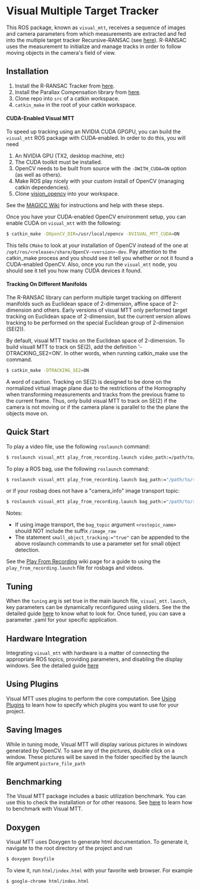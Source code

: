 Visual Multiple Target Tracker
==============================

This ROS package, known as `visual_mtt`, receives a sequence of images and camera parameters from which measurements are extracted and fed into the multiple target tracker Recursive-RANSAC (see [here](https://magiccvs.byu.edu/gitlab/recursive_ransac/rransac)). R-RANSAC uses the measurement to initialize and manage tracks in order to follow moving objects in the camera's field of view. 

## Installation

1. Install the R-RANSAC Tracker from [here](https://magiccvs.byu.edu/gitlab/recursive_ransac/rransac).
1. Install the Parallax Compensation library from [here](https://magiccvs.byu.edu/gitlab/robust_tracking/parallax_cpp).
1. Clone repo into `src` of a catkin workspace.
1. `catkin_make` in the root of your catkin workspace.

#### CUDA-Enabled Visual MTT

To speed up tracking using an NVIDIA CUDA GPGPU, you can build the `visual_mtt` ROS package with CUDA-enabled. In order to do this, you will need

1. An NVIDIA GPU (TX2, desktop machine, etc)
1. The CUDA toolkit must be installed.
1. OpenCV needs to be built from source with the `-DWITH_CUDA=ON` option (as well as others).
1. Make ROS play nicely with your custom install of OpenCV (managing catkin dependencies).
1. Clone [vision\_opencv](https://github.com/ros-perception/vision_opencv) into your workspace.

See the [MAGICC Wiki](https://magiccvs.byu.edu/wiki/#!sw_guides/opencv.md) for instructions and help with these steps.

Once you have your CUDA-enabled OpenCV environment setup, you can enable CUDA on `visual_mtt` with the following:

```bash
$ catkin_make -DOpenCV_DIR=/usr/local/opencv -DVISUAL_MTT_CUDA=ON
```

This tells `CMake` to look at *your* installation of OpenCV instead of the one at `/opt/ros/<release>/share/OpenCV-<version>-dev`. Pay attention to the catkin_make process and you should see it tell you whether or not it found a CUDA-enabled OpenCV. Also, once you run the `visual_mtt` node, you should see it tell you how many CUDA devices it found.

#### Tracking On Different Manifolds

The R-RANSAC library can perform multiple target tracking on different manifolds such as Euclidean space of 2-dimension, affine space of 2-dimension and others. Early versions of visual MTT only performed target tracking on Euclidean space of 2-dimension, but the current version allows tracking to be performed on the special Euclidean group of 2-dimension (SE(2)). 

By default, visual MTT tracks on the Euclidean space of 2-dimension. To build visuall MTT to track on SE(2), add the definition '-DTRACKING_SE2=ON'. In other words, when running catkin_make use the command. 

```bash
$ catkin_make -DTRACKING_SE2=ON
```
A word of caution. Tracking on SE(2) is designed to be done on the normalized virtual image plane due to the restrictions of the Homography when transforming measurements and tracks from the previous frame to the current frame. Thus, only build visual MTT to track on SE(2) if the camera is not moving or if the camera plane is parallel to the the plane the objects move on. 


## Quick Start

To play a video file, use the following `roslaunch` command:

```bash
$ roslaunch visual_mtt play_from_recording.launch video_path:=/path/to/video.mp4 fps:=30
```

To play a ROS bag, use the following `roslaunch` command:

```bash
$ roslaunch visual_mtt play_from_recording.launch bag_path:="/path/to/rosbag.bag" bag_topic:="<rostopic_name>"
```
or if your rosbag does not have a "camera_info" image transport topic:
```bash
$ roslaunch visual_mtt play_from_recording.launch bag_path:="/path/to/rosbag.bag" bag_topic:="<rostopic_name>" has_info:="false"
```
Notes: 
- If using image transport, the `bag_topic` argument `<rostopic_name>` should NOT include the suffix `/image_raw`
- The statement `small_object_tracking:="true"` can be appended to the above roslaunch commands to use a parameter set for small object detection.

See the [Play From Recording](https://magiccvs.byu.edu/gitlab/robust_tracking/visual_mtt2/wikis/videos-and-rosbags) wiki page for a guide to using the `play_from_recording.launch` file for rosbags and videos.

## Tuning
When the `tuning` arg is set true in the main launch file, `visual_mtt.launch`, key parameters can be dynamically reconfigured using sliders. See the the detailed guide [here](https://magiccvs.byu.edu/gitlab/robust_tracking/visual_mtt/wikis/tuning) to know what to look for. Once tuned, you can save a parameter .yaml for your specific application.

## Hardware Integration
Integrating `visual_mtt` with hardware is a matter of connecting the appropriate ROS topics, providing parameters, and disabling the display windows. See the detailed guide [here](https://magiccvs.byu.edu/gitlab/robust_tracking/visual_mtt/wikis/hardware-integration)

## Using Plugins
Visual MTT uses plugins to perform the core computation. See [Using Plugins](https://magiccvs.byu.edu/gitlab/robust_tracking/visual_mtt2/wikis/using-plugins) to learn how to specify which plugins you want
to use for your project.

## Saving Images
While in tuning mode, Visual MTT will display various pictures in windows generated by OpenCV. To save any of the pictures, double click on a window. These pictures will be saved in the folder 
specified by the launch file argument `picture_file_path`

## Benchmarking
The Visual MTT package includes a basic utilization benchmark. You can use this to check the installation or for other reasons. See [here](https://magiccvs.byu.edu/gitlab/robust_tracking/visual_mtt2/wikis/benchmarking) to learn how to benchmark with Visual MTT.

## Doxygen
Visual MTT uses Doxygen to generate html documentation. To generate it, navigate to the root directory of the project and run
``` bash
$ doxygen Doxyfile 
```
To view it, run `html/index.html` with your favorite web browser. For example
```bash
$ google-chrome html/index.html
```
